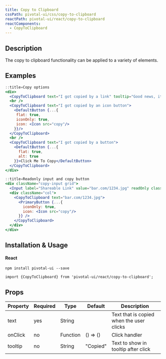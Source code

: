 ```yaml
---
title: Copy to Clipboard
cssPath: pivotal-ui/css/copy-to-clipboard
reactPath: pivotal-ui/react/copy-to-clipboard
reactComponents:
  - CopyToClipboard
---
```


## Description

The copy to clipboard functionality can be applied to a variety of elements.

## Examples

```jsx
::title=Copy options
<div>
  <CopyToClipboard text="I got copied by a link" tooltip="Good news, it's copied!">Click Me To Copy</CopyToClipboard>
  <br />
  <CopyToClipboard text="I got copied by an icon button">
    <DefaultButton {...{
     flat: true,
     iconOnly: true,
     icon: <Icon src="copy"/>
    }}/>
  </CopyToClipboard>
  <br />
  <CopyToClipboard text="I got copied by a button">
    <DefaultButton {...{
      flat: true,
      alt: true
    }}>Click Me To Copy</DefaultButton>
  </CopyToClipboard>
</div>
```

```jsx
::title=Readonly input and copy button
<div className="copy-input grid">
  <Input label="Shareable Link" value="bar.com/1234.jpg" readOnly className="col"/>
  <div className="col">
    <CopyToClipboard text="bar.com/1234.jpg">
      <PrimaryButton {...{
        iconOnly: true,
        icon: <Icon src="copy"/>
      }} />
    </CopyToClipboard>
  </div>
</div>
```

## Installation & Usage

#### React
`npm install pivotal-ui --save`

`import {CopyToClipboard} from 'pivotal-ui/react/copy-to-clipboard';`


## Props
Property | Required | Type     | Default  | Description
---------|----------|----------|----------|------------
text     | yes      | String   |          | Text that is copied when the user clicks
onClick  | no       | Function | () => () | Click handler
tooltip  | no       | String   | "Copied" | Text to show in tooltip after click
